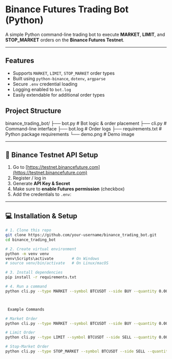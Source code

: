 #  Binance Futures Trading Bot (Python)

A simple Python command-line trading bot to execute **MARKET**, **LIMIT**, and **STOP_MARKET** orders on the **Binance Futures Testnet**.


---

##  Features

-  Supports `MARKET`, `LIMIT`, `STOP_MARKET` order types  
-  Built using `python-binance`, `dotenv`, `argparse`  
-  Secure `.env` credential loading  
-  Logging enabled to `bot.log`  
-  Easily extendable for additional order types  



## Project Structure


binance_trading_bot/
├── bot.py # Bot logic & order placement
├── cli.py # Command-line interface
├── bot.log # Order logs
├── requirements.txt # Python package requirements
└── demo.png # Demo image 


---

## 🧪 Binance Testnet API Setup

1. Go to [https://testnet.binancefuture.com](https://testnet.binancefuture.com)  
2. Register / log in  
3. Generate **API Key & Secret**
4. Make sure to **enable Futures permission** (checkbox)  
5. Add the credentials to `.env`:


---

## 💻 Installation & Setup

```bash
# 1. Clone this repo
git clone https://github.com/your-username/binance_trading_bot.git
cd binance_trading_bot

# 2. Create virtual environment
python -m venv venv
venv\Scripts\activate        # On Windows
# source venv/bin/activate   # On Linux/macOS

# 3. Install dependencies
pip install -r requirements.txt

# 4. Run a command
python cli.py --type MARKET --symbol BTCUSDT --side BUY --quantity 0.002



 Example Commands

# Market Order
python cli.py --type MARKET --symbol BTCUSDT --side BUY --quantity 0.002

# Limit Order
python cli.py --type LIMIT --symbol BTCUSDT --side SELL --quantity 0.002 --price 71000

# Stop-Market Order
python cli.py --type STOP_MARKET --symbol BTCUSDT --side SELL --quantity 0.002 --stop_price 
